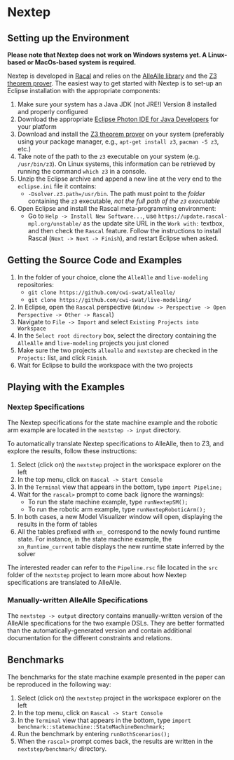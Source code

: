 # Nextep

## Setting up the Environment

**Please note that Nextep does not work on Windows systems yet. A Linux-based or MacOs-based system is required.**

Nextep is developed in [Racal](https://www.rascal-mpl.org/) and relies on the [AlleAlle library](https://github.com/cwi-swat/allealle) and the [Z3 theorem prover](https://github.com/Z3Prover/z3). The easiest way to get started with Nextep is to set-up an Eclipse installation with the appropriate components:

1. Make sure your system has a Java JDK (not JRE!) Version 8 installed and properly configured
2. Download the appropriate [Eclipse Photon IDE for Java Developers](https://www.eclipse.org/downloads/packages/release/photon/r/eclipse-ide-java-developers) for your platform
3. Download and install the [Z3 theorem prover](https://github.com/Z3Prover/z3) on your system (preferably using your package manager, e.g., `apt-get install z3`, `pacman -S z3`, etc.)
4. Take note of the path to the `z3` executable on your system (e.g. `/usr/bin/z3`). On Linux systems, this information can be retrieved by running the command `which z3` in a console.
4. Unzip the Eclipse archive and append a new line at the very end to the `eclipse.ini` file it contains:
    * `-Dsolver.z3.path=/usr/bin`. The path must point to the *folder* containing the `z3` executable, *not the full path of the `z3` executable*
5. Open Eclipse and install the Rascal meta-programming environment:
    * Go to `Help -> Install New Software...`, use `https://update.rascal-mpl.org/unstable/` as the update site URL in the `Work with:` textbox, and then check the `Rascal` feature. Follow the instructions to install Rascal (`Next -> Next -> Finish`), and restart Eclipse when asked.

## Getting the Source Code and Examples

1. In the folder of your choice, clone the `AlleAlle` and `live-modeling` repositories:
     * `git clone https://github.com/cwi-swat/allealle/`
     * `git clone https://github.com/cwi-swat/live-modeling/`
2. In Eclipse, open the `Rascal` perspective (`Window -> Perspective -> Open Perspective -> Other -> Rascal`)
3. Navigate to `File -> Import` and select `Existing Projects into Workspace`
4. In the `Select root directory` box, select the directory containing the `AlleAlle` and `live-modeling` projects you just cloned
5. Make sure the two projects `allealle` and `nextstep` are checked in the `Projects:` list, and click `Finish`.
6. Wait for Eclipse to build the workspace with the two projects

## Playing with the Examples

### Nextep Specifications

The Nextep specifications for the state machine example and the robotic arm example are located in the `nextstep -> input` directory.

To automatically translate Nextep specifications to AlleAlle, then to Z3, and explore the results, follow these instructions:

1. Select (click on) the `nextstep` project in the workspace explorer on the left
2. In the top menu, click on `Rascal -> Start Console`
3. In the `Terminal` view that appears in the bottom, type `import Pipeline;`
4. Wait for the `rascal>` prompt to come back (ignore the warnings):
     * To run the state machine example, type `runNextepSM();`
     * To run the robotic arm example, type `runNextepRoboticArm();`
5. In both cases, a new Model Visualizer window will open, displaying the results in the form of tables
6. All the tables prefixed with `xn_` correspond to the newly found runtime state. For instance, in the state machine example, the `xn_Runtime_current` table displays the new runtime state inferred by the solver

The interested reader can refer to the `Pipeline.rsc` file located in the `src` folder of the `nextstep` project to learn more about how Nextep specifications are translated to AlleAlle.

### Manually-written AlleAlle Specifications

The `nextstep -> output` directory contains manually-written version of the AlleAlle specifications for the two example DSLs. They are better formatted than the automatically-generated version and contain additional documentation for the different constraints and relations.

## Benchmarks

The benchmarks for the state machine example presented in the paper can be reproduced in the following way:

1. Select (click on) the `nextstep` project in the workspace explorer on the left
2. In the top menu, click on `Rascal -> Start Console`
3. In the `Terminal` view that appears in the bottom, type `import benchmark::statemachine::StateMachineBenchmark;`
4. Run the benchmark by entering `runBothScenarios();`
5. When the `rascal>` prompt comes back, the results are written in the `nextstep/benchmark/` directory.

